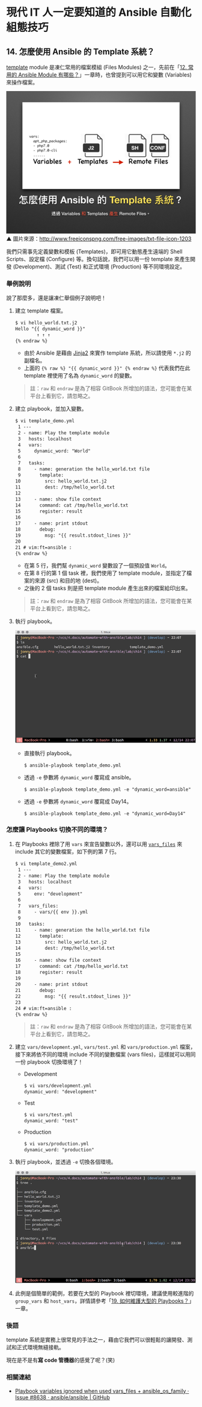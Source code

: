 # 現代 IT 人一定要知道的 Ansible 自動化組態技巧

## 14. 怎麼使用 Ansible 的 Template 系統？

[template][template_module] module 是凍仁常用的檔案模組 (Files Modules) 之一，先前在「[12. 常用的 Ansible Module 有哪些？](12.which-are-the-commonly-used-modules.md)」一章時，也曾提到可以用它和變數 (Variables) 來操作檔案。

[template_module]: https://docs.ansible.com/ansible/latest/modules/template_module.html

![automate_with_ansible_practice-19.jpg](imgs/automate_with_ansible_practice-19.jpg)
▲ 圖片來源：http://www.freeiconspng.com/free-images/txt-file-icon-1203

我們只需事先定義變數和模板 (Templates)，即可用它動態產生遠端的 Shell Scripts、設定檔 (Configure) 等。換句話說，我們可以用一份 template 來產生開發 (Development)、測試 (Test) 和正式環境 (Production) 等不同環境設定。


### 舉例說明

說了那麼多，還是讓凍仁舉個例子說明吧！

1. 建立 template 檔案。

   ``` {% raw %}
   $ vi hello_world.txt.j2
   Hello "{{ dynamic_word }}"
           ↑ ↑ ↑
   {% endraw %}
   ```

   - 由於 Ansible 是藉由 [Jinja2](http://jinja.pocoo.org/) 來實作 template 系統，所以請使用 `*.j2` 的副檔名。
   - 上面的 `{% raw %} "{{ dynamic_word }}" {% endraw %}` 代表我們在此 template 裡使用了名為 `dynamic_word` 的變數。

   > 註：`raw` 和 `endraw` 是為了相容 GitBook 所增加的語法，您可能會在某平台上看到它，請忽略之。

1. 建立 playbook，並加入變數。

   ``` {% raw %}
   $ vi template_demo.yml
    1 ---
    2 - name: Play the template module
    3   hosts: localhost
    4   vars:
    5     dynamic_word: "World"
    6
    7   tasks:
    8     - name: generation the hello_world.txt file
    9       template:
   10         src: hello_world.txt.j2
   11         dest: /tmp/hello_world.txt
   12
   13     - name: show file context
   14       command: cat /tmp/hello_world.txt
   15       register: result
   16
   17     - name: print stdout
   18       debug:
   19         msg: "{{ result.stdout_lines }}"
   20
   21 # vim:ft=ansible :
   {% endraw %}
   ```

   - 在第 5 行，我們幫 `dynamic_word` 變數設了一個預設值 `World`。
   - 在第 8 行的第 1 個 task 裡，我們使用了 template module，並指定了檔案的來源 (src) 和目的地 (dest)。
   - 之後的 2 個 tasks 則是把 template module 產生出來的檔案給印出來。

   > 註：`raw` 和 `endraw` 是為了相容 GitBook 所增加的語法，您可能會在某平台上看到它，請忽略之。

1. 執行 playbook。

   ![2016-12-14-ansible-template1.gif](imgs/2016-12-14-ansible-template1.gif)

   - 直接執行 playbook。

      ```
      $ ansible-playbook template_demo.yml
      ```

   - 透過 `-e` 參數將 `dynamic_word` 覆寫成 ansible。

      ```
      $ ansible-playbook template_demo.yml -e "dynamic_word=ansible"
      ```

   - 透過 `-e` 參數將 `dynamic_word` 覆寫成 Day14。

      ```
      $ ansible-playbook template_demo.yml -e "dynamic_word=Day14"
      ```


### 怎麼讓 Playbooks 切換不同的環境？

1. 在 Playbooks 裡除了用 `vars` 來宣告變數以外，還可以用 [`vars_files`][vars_files] 來 include 其它的變數檔案，如下例的第 7 行。

   ``` {% raw %}
   $ vi template_demo2.yml
    1 ---
    2 - name: Play the template module
    3   hosts: localhost
    4   vars:
    5     env: "development"
    6
    7   vars_files:
    8     - vars/{{ env }}.yml
    9
   10   tasks:
   11     - name: generation the hello_world.txt file
   12       template:
   13         src: hello_world.txt.j2
   14         dest: /tmp/hello_world.txt
   15
   16     - name: show file context
   17       command: cat /tmp/hello_world.txt
   18       register: result
   19
   20     - name: print stdout
   21       debug:
   22         msg: "{{ result.stdout_lines }}"
   23
   24 # vim:ft=ansible :
   {% endraw %}
   ```

   > 註：`raw` 和 `endraw` 是為了相容 GitBook 所增加的語法，您可能會在某平台上看到它，請忽略之。

1. 建立 `vars/development.yml`, `vars/test.yml` 和 `vars/production.yml` 檔案，接下來將依不同的環境 include 不同的變數檔案 (vars files)，這樣就可以用同一份 playbook 切換環境了！

   - Development

      ```
      $ vi vars/development.yml
      dynamic_word: "development"
      ```

   - Test

      ```
      $ vi vars/test.yml
      dynamic_word: "test"
      ```

   - Production

      ```
      $ vi vars/production.yml
      dynamic_word: "production"
      ```

1. 執行 playbook，並透過 `-e` 切換各個環境。

   ![2016-12-14-ansible-template2.gif](imgs/2016-12-14-ansible-template2.gif)

1. 此例是個簡單的範例，若要在大型的 Playbook 裡切環境，建議使用較進階的 `group_vars` 和 `host_vars`，詳情請參考「[19. 如何維護大型的 Playbooks？](19.how-to-maintain-the-complex-playbooks.md)」一章。

[vars_files]: https://docs.ansible.com/ansible/latest/user_guide/playbooks_variables.html#defining-variables-in-files


### 後語

template 系統是實務上很常見的手法之一，藉由它我們可以很輕鬆的讓開發、測試和正式環境無縫接軌。

現在是不是有**寫 code 管機器**的感覺了呢？(笑)


### 相關連結

- [Playbook variables ignored when used vars_files + ansible_os_family · Issue #8638 · ansible/ansible | GitHub](https://github.com/ansible/ansible/issues/8638)

